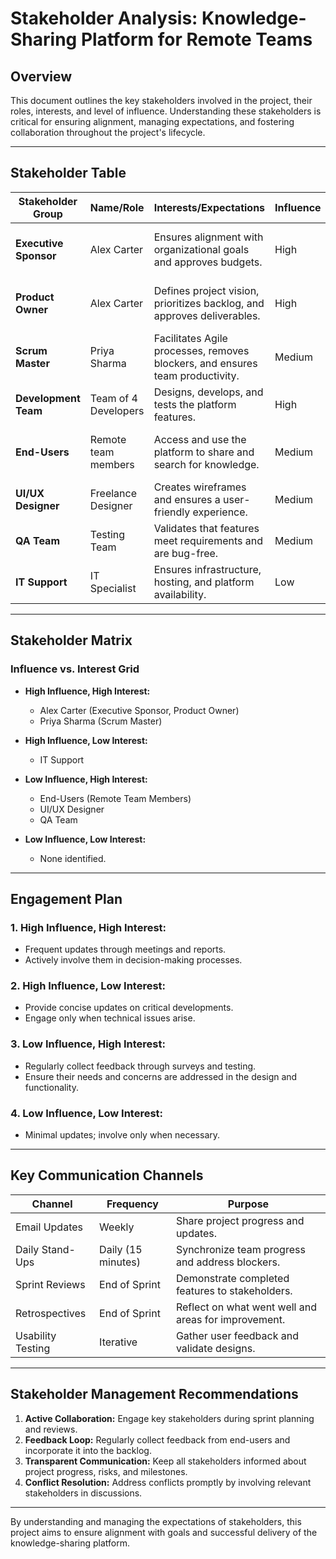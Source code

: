 # Stakeholder Analysis: Knowledge-Sharing Platform for Remote Teams

## **Overview**
This document outlines the key stakeholders involved in the project, their roles, interests, and level of influence. Understanding these stakeholders is critical for ensuring alignment, managing expectations, and fostering collaboration throughout the project's lifecycle.

---

## **Stakeholder Table**

| Stakeholder Group     | Name/Role             | Interests/Expectations                                   | Influence | Communication Strategy         |
|-----------------------|-----------------------|---------------------------------------------------------|-----------|--------------------------------|
| **Executive Sponsor** | Alex Carter           | Ensures alignment with organizational goals and approves budgets. | High      | Weekly updates, milestone reports. |
| **Product Owner**     | Alex Carter           | Defines project vision, prioritizes backlog, and approves deliverables. | High      | Daily Scrum meetings, backlog grooming. |
| **Scrum Master**      | Priya Sharma          | Facilitates Agile processes, removes blockers, and ensures team productivity. | Medium    | Daily stand-ups, retrospectives.   |
| **Development Team**  | Team of 4 Developers  | Designs, develops, and tests the platform features.     | High      | Sprint planning, daily stand-ups.  |
| **End-Users**         | Remote team members   | Access and use the platform to share and search for knowledge. | Medium    | Surveys, usability testing, feedback sessions. |
| **UI/UX Designer**    | Freelance Designer    | Creates wireframes and ensures a user-friendly experience. | Medium    | Design reviews, feedback sessions. |
| **QA Team**           | Testing Team          | Validates that features meet requirements and are bug-free. | Medium    | Test reports, defect triage meetings. |
| **IT Support**        | IT Specialist         | Ensures infrastructure, hosting, and platform availability. | Low       | Periodic check-ins, issue escalations. |

---

## **Stakeholder Matrix**

### **Influence vs. Interest Grid**

- **High Influence, High Interest:**
  - Alex Carter (Executive Sponsor, Product Owner)
  - Priya Sharma (Scrum Master)

- **High Influence, Low Interest:**
  - IT Support

- **Low Influence, High Interest:**
  - End-Users (Remote Team Members)
  - UI/UX Designer
  - QA Team

- **Low Influence, Low Interest:**
  - None identified.

---

## **Engagement Plan**

### **1. High Influence, High Interest:**
- Frequent updates through meetings and reports.
- Actively involve them in decision-making processes.

### **2. High Influence, Low Interest:**
- Provide concise updates on critical developments.
- Engage only when technical issues arise.

### **3. Low Influence, High Interest:**
- Regularly collect feedback through surveys and testing.
- Ensure their needs and concerns are addressed in the design and functionality.

### **4. Low Influence, Low Interest:**
- Minimal updates; involve only when necessary.

---

## **Key Communication Channels**

| Channel                | Frequency           | Purpose                                      |
|------------------------|---------------------|----------------------------------------------|
| Email Updates          | Weekly             | Share project progress and updates.         |
| Daily Stand-Ups        | Daily (15 minutes) | Synchronize team progress and address blockers. |
| Sprint Reviews         | End of Sprint      | Demonstrate completed features to stakeholders. |
| Retrospectives         | End of Sprint      | Reflect on what went well and areas for improvement. |
| Usability Testing      | Iterative          | Gather user feedback and validate designs.   |

---

## **Stakeholder Management Recommendations**
1. **Active Collaboration:** Engage key stakeholders during sprint planning and reviews.
2. **Feedback Loop:** Regularly collect feedback from end-users and incorporate it into the backlog.
3. **Transparent Communication:** Keep all stakeholders informed about project progress, risks, and milestones.
4. **Conflict Resolution:** Address conflicts promptly by involving relevant stakeholders in discussions.

---

By understanding and managing the expectations of stakeholders, this project aims to ensure alignment with goals and successful delivery of the knowledge-sharing platform.

